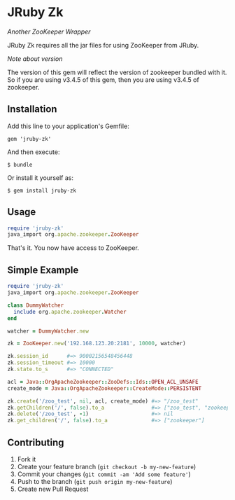 # JRuby Zk

_Another ZooKeeper Wrapper_

JRuby Zk requires all the jar files for using ZooKeeper from JRuby.

_Note about version_

The version of this gem will reflect the version of zookeeper bundled with it. So if you are using v3.4.5 of this gem, then you are using v3.4.5 of zookeeper.

## Installation

Add this line to your application's Gemfile:

    gem 'jruby-zk'

And then execute:

    $ bundle

Or install it yourself as:

    $ gem install jruby-zk

## Usage

````ruby
require 'jruby-zk'
java_import org.apache.zookeeper.ZooKeeper
````

That's it. You now have access to ZooKeeper.

## Simple Example

````ruby
require 'jruby-zk'
java_import org.apache.zookeeper.ZooKeeper

class DummyWatcher
  include org.apache.zookeeper.Watcher
end

watcher = DummyWatcher.new

zk = ZooKeeper.new('192.168.123.20:2181', 10000, watcher)

zk.session_id      #=> 90002156548456448
zk.session_timeout #=> 10000
zk.state.to_s      #=> "CONNECTED"

acl = Java::OrgApacheZookeeper::ZooDefs::Ids::OPEN_ACL_UNSAFE
create_mode = Java::OrgApacheZookeeper::CreateMode::PERSISTENT

zk.create('/zoo_test', nil, acl, create_mode) #=> "/zoo_test"
zk.getChildren('/', false).to_a               #=> ["zoo_test", "zookeeper"]
zk.delete('/zoo_test', -1)                    #=> nil
zk.get_children('/', false).to_a              #=> ["zookeeper"]
````

## Contributing

1. Fork it
2. Create your feature branch (`git checkout -b my-new-feature`)
3. Commit your changes (`git commit -am 'Add some feature'`)
4. Push to the branch (`git push origin my-new-feature`)
5. Create new Pull Request
